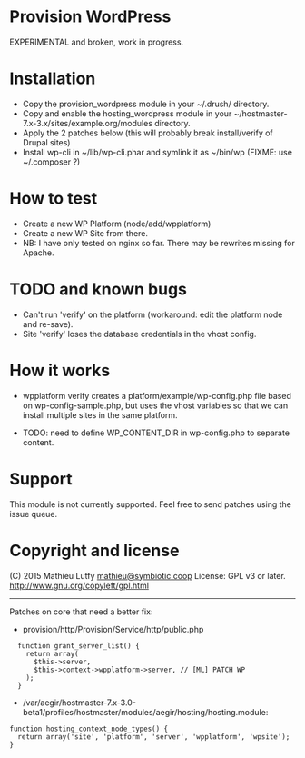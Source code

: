 Provision WordPress
===================

EXPERIMENTAL and broken, work in progress.

Installation
============

- Copy the provision_wordpress module in your ~/.drush/ directory.
- Copy and enable the hosting_wordpress module in your ~/hostmaster-7.x-3.x/sites/example.org/modules directory.
- Apply the 2 patches below (this will probably break install/verify of Drupal sites)
- Install wp-cli in ~/lib/wp-cli.phar and symlink it as ~/bin/wp (FIXME: use ~/.composer ?)

How to test
===========

- Create a new WP Platform (node/add/wpplatform)
- Create a new WP Site from there.
- NB: I have only tested on nginx so far. There may be rewrites missing for Apache.

TODO and known bugs
===================

* Can't run 'verify' on the platform (workaround: edit the platform node and re-save).
* Site 'verify' loses the database credentials in the vhost config.

How it works
============

- wpplatform verify creates a platform/example/wp-config.php file
  based on wp-config-sample.php, but uses the vhost variables so that
  we can install multiple sites in the same platform.

- TODO: need to define WP_CONTENT_DIR in wp-config.php to separate content.

Support
=======

This module is not currently supported. Feel free to send patches using the issue queue.

Copyright and license
=====================

(C) 2015 Mathieu Lutfy <mathieu@symbiotic.coop>
License: GPL v3 or later. http://www.gnu.org/copyleft/gpl.html

---------------

Patches on core that need a better fix:

- provision/http/Provision/Service/http/public.php

```
  function grant_server_list() {
    return array(
      $this->server,
      $this->context->wpplatform->server, // [ML] PATCH WP
    );
  }
```

- /var/aegir/hostmaster-7.x-3.0-beta1/profiles/hostmaster/modules/aegir/hosting/hosting.module:

```
function hosting_context_node_types() {
  return array('site', 'platform', 'server', 'wpplatform', 'wpsite');
}
```
